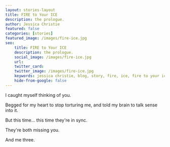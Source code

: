 ```yaml
---
layout: stories-layout
title: FIRE to Your ICE
description: the prologue.
author: Jessica Christie
featured: false
categories: [stories]
featured_image: /images/fire-ice.jpg
seo:
    title: FIRE to Your ICE
    description: the prologue.
    social_image: /images/fire-ice.jpg
    url:
    twitter_card:
    twitter_image: /images/fire-ice.jpg
    keywords: jessica christie, blog, story, fire, ice, fire to your ice, thinking of you, torture, missing you
    hide-from-google: false
---
```

I caught myself thinking of you.

Begged for my heart to stop torturing me, and told my brain to talk sense into it.

But this time... this time they're in sync.

They're both missing you.

And me three.

&nbsp;

&nbsp;

&nbsp;

